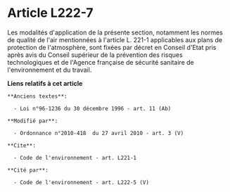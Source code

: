# Article L222-7

Les modalités d'application de la présente section, notamment les normes de qualité de l'air mentionnées à l'article L. 221-1
applicables aux plans de protection de l'atmosphère, sont fixées par décret en Conseil d'Etat pris après avis du    Conseil
supérieur de la prévention des risques technologiques et de l'Agence française de sécurité sanitaire de l'environnement et du
travail.

**Liens relatifs à cet article**

	**Anciens textes**:

	  - Loi n°96-1236 du 30 décembre 1996 - art. 11 (Ab)

	**Modifié par**:

	  - Ordonnance n°2010-418  du 27 avril 2010 - art. 3 (V)

	**Cite**:

	  - Code de l'environnement - art. L221-1

	**Cité par**:

	  - Code de l'environnement - art. L222-5 (V)
